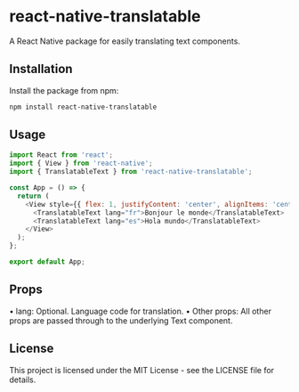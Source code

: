 # react-native-translatable

A React Native package for easily translating text components.

## Installation

Install the package from npm:

```sh
npm install react-native-translatable


```


## Usage

```javascript
import React from 'react';
import { View } from 'react-native';
import { TranslatableText } from 'react-native-translatable';

const App = () => {
  return (
    <View style={{ flex: 1, justifyContent: 'center', alignItems: 'center' }}>
      <TranslatableText lang="fr">Bonjour le monde</TranslatableText>
      <TranslatableText lang="es">Hola mundo</TranslatableText>
    </View>
  );
};

export default App;
```


## Props

•	lang: Optional. Language code for translation.
•	Other props: All other props are passed through to the underlying Text component.



## License

This project is licensed under the MIT License - see the LICENSE file for details.